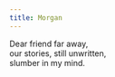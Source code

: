 ```yaml
---
title: Morgan
---
```


Dear friend far away,<br/>
our stories, still unwritten,<br/>
slumber in my mind.